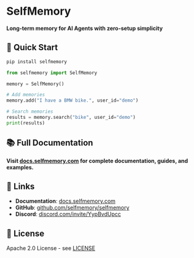 # SelfMemory

**Long-term memory for AI Agents with zero-setup simplicity**

## 🚀 Quick Start

```bash
pip install selfmemory
```

```python
from selfmemory import SelfMemory

memory = SelfMemory()

# Add memories
memory.add("I have a BMW bike.", user_id="demo")

# Search memories
results = memory.search("bike", user_id="demo")
print(results)
```

## 📚 Full Documentation

**Visit [docs.selfmemory.com](https://docs.selfmemory.com) for complete documentation, guides, and examples.**

## 🔗 Links

- **Documentation**: [docs.selfmemory.com](https://docs.selfmemory.com)
- **GitHub**: [github.com/selfmemory/selfmemory](https://github.com/selfmemory/selfmemory)
- **Discord**: [discord.com/invite/YypBvdUpcc](https://discord.com/invite/YypBvdUpcc)

## 📄 License

Apache 2.0 License - see [LICENSE](LICENSE.txt)
